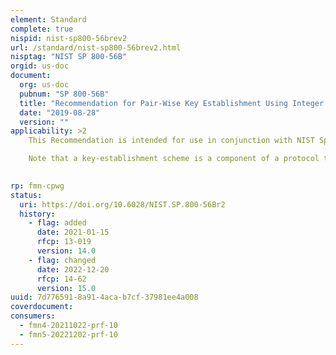 ```yaml
---
element: Standard
complete: true
nispid: nist-sp800-56brev2
url: /standard/nist-sp800-56brev2.html
nisptag: "NIST SP 800-56B"
orgid: us-doc
document:
  org: us-doc
  pubnum: "SP 800-56B"
  title: "Recommendation for Pair-Wise Key Establishment Using Integer Factorization Cryptography"
  date: "2019-08-28"
  version: ""
applicability: >2
    This Recommendation is intended for use in conjunction with NIST Special Publication (SP) 800-57. This key-establishment Recommendation, SP 800-57, and FIPS 186 are intended to provide information for a vendor to implement secure key-establishment using asymmetric algorithms in FIPS 1406 validated modules.

    Note that a key-establishment scheme is a component of a protocol that may provide security properties not provided by the scheme when considered by itself; protocols, per se, are not specified in this Recommendation

  
rp: fmn-cpwg
status:
  uri: https://doi.org/10.6028/NIST.SP.800-56Br2
  history: 
    - flag: added
      date: 2021-01-15
      rfcp: 13-019
      version: 14.0
    - flag: changed
      date: 2022-12-20
      rfcp: 14-62
      version: 15.0
uuid: 7d776591-8a91-4aca-b7cf-37981ee4a008
coverdocument:
consumers:
  - fmn4-20211022-prf-10
  - fmn5-20221202-prf-10
---
```

